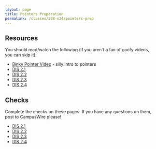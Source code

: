 ```yaml
---
layout: page
title: Pointers Preparation
permalink: /classes/208-s24/pointers-prep
---
```


<!--

## Overview

## Basic Learning Objectives

## Advanced Learning Objectives
-->

## Resources
You should read/watch the following (if you aren't a fan of goofy videos, you can skip it):
* [Binky Pointer Video](https://www.youtube.com/watch?v=5VnDaHBi8dM) - silly intro to pointers
* [DIS 2.1](https://diveintosystems.org/book/C2-C_depth/scope_memory.html)
* [DIS 2.2](https://diveintosystems.org/book/C2-C_depth/pointers.html)
* [DIS 2.3](https://diveintosystems.org/book/C2-C_depth/pointers_functions.html)
* [DIS 2.4](https://diveintosystems.org/book/C2-C_depth/dynamic_memory.html)


## Checks
Complete the checks on these pages. If you have any questions on them, post to CampusWire please!
* [DIS 2.1](http://runestone.cs.swarthmore.edu/DIS_Exercises/section-2_1.html)
* [DIS 2.2](http://runestone.cs.swarthmore.edu/DIS_Exercises/section-2_2.html)
* [DIS 2.3](https://diveintosystems.org/exercises/section-2_3.html)
* [DIS 2.4](http://runestone.cs.swarthmore.edu/DIS_Exercises/section-2_4.html)